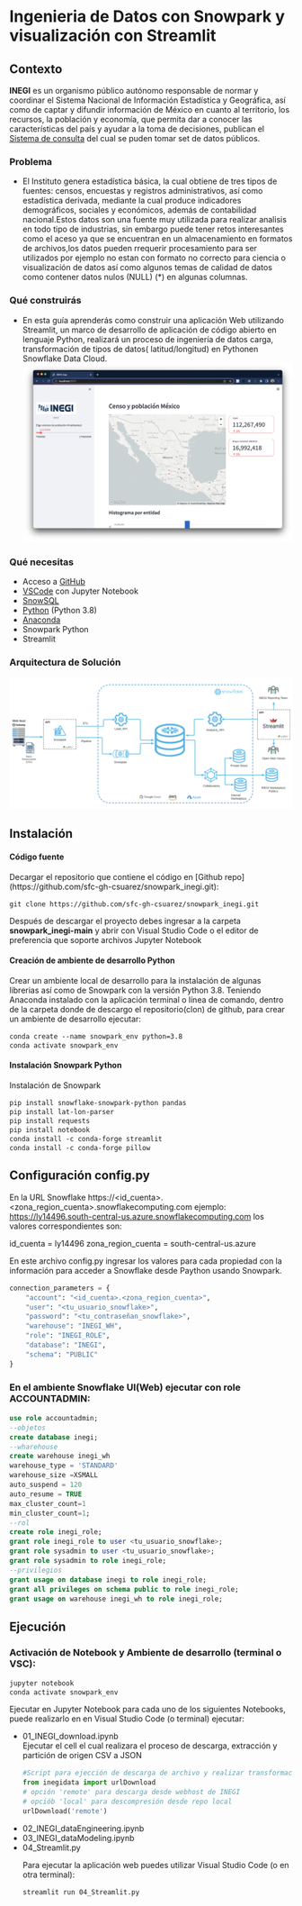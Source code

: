 

# Ingenieria de Datos con Snowpark y visualización con Streamlit


## Contexto 
**INEGI** es un organismo público autónomo responsable de normar y coordinar el Sistema Nacional de Información Estadística y Geográfica, así como de captar y difundir información de México en cuanto al territorio, los recursos, la población y economía, que permita dar a conocer las características del país y ayudar a la toma de decisiones, publican el [Sistema de consulta](https://www.inegi.org.mx/siscon/) del cual se puden tomar set de datos públicos.

### Problema
- El Instituto genera estadística básica, la cual obtiene de tres tipos de fuentes: censos, encuestas y registros administrativos, así como estadística derivada, mediante la cual produce indicadores demográficos, sociales y económicos, además de contabilidad nacional.Estos datos son una fuente muy utilizada para realizar analisis en todo tipo de industrias, sin embargo puede tener retos interesantes como el aceso  ya que se encuentran en un almacenamiento en formatos de  archivos,los datos pueden rrequerir procesamiento para ser utilizados por ejemplo  no estan con formato no correcto para ciencia o visualización de datos así como algunos temas de calidad de datos como  contener datos nulos (NULL)  (*) en algunas columnas.


### Qué construirás 
- En esta guía  aprenderás como construir una aplicación Web utilizando   Streamlit,  un marco de desarrollo de aplicación de código abierto en lenguaje Python,  realizará un proceso de ingeniería de datos carga, transformación  de  tipos de datos( latitud/longitud) en Pythonen Snowflake Data Cloud.
![App](https://github.com/sfc-gh-csuarez/snowpark_inegi/blob/main/img/st1.png)

### Qué necesitas 
- Acceso a [GitHub](https://github.com/)  
- [VSCode](https://code.visualstudio.com/download) con Jupyter Notebook
- [SnowSQL](https://developers.snowflake.com/snowsql/)  
- [Python](https://www.python.org/) (Python 3.8)
- [Anaconda](https://www.anaconda.com/products/distribution)
- Snowpark Python 
- Streamlit 

### Arquitectura de Solución
![Arquitectura y modelo de servicio desde descarga de archivos en fuente Hosting de proveedor de datos, extracción y transformación de datos con Snowpark Python, carga datos usando   código hacia un  internal stage con Snowflake, con una interfase en Streamlit usando  Python para implementar la visualización de datos](https://github.com/sfc-gh-csuarez/snowpark_inegi/blob/main/img/modelo.png)


## Instalación
<h4>Código fuente</h4>
Decargar el repositorio que contiene el código en [Github repo](https://github.com/sfc-gh-csuarez/snowpark_inegi.git):


```shell
git clone https://github.com/sfc-gh-csuarez/snowpark_inegi.git 
```
Después de descargar el proyecto debes  ingresar a la carpeta **snowpark_inegi-main** y abrir con Visual Studio Code o el editor de preferencia que soporte archivos Jupyter Notebook  

<h4>Creación de ambiente de desarrollo Python</h4> 
Crear un ambiente local de desarrollo para la instalación de algunas librerias así como de Snowpark con la versión Python 3.8.
Teniendo Anaconda instalado con la aplicación terminal o línea de comando, dentro de la carpeta donde de descargo el repositorio(clon) de github, para crear un ambiente de desarrollo ejecutar:

```shell
conda create --name snowpark_env python=3.8 
conda activate snowpark_env
```

<h4>Instalación Snowpark Python</h4> 
Instalación de Snowpark 

```shell
pip install snowflake-snowpark-python pandas
pip install lat-lon-parser
pip install requests
pip install notebook
conda install -c conda-forge streamlit 
conda install -c conda-forge pillow
```



## Configuración config.py
En la URL Snowflake https://<id_cuenta>.<zona_region_cuenta>.snowflakecomputing.com ejemplo: https://ly14496.south-central-us.azure.snowflakecomputing.com los valores correspondientes son:

id_cuenta = ly14496
zona_region_cuenta = south-central-us.azure

En este archivo config.py ingresar los valores para cada propiedad con la información para acceder a Snowflake desde Paython usando Snowpark.

```python
connection_parameters = {
    "account": "<id_cuenta>.<zona_region_cuenta>",
    "user": "<tu_usuario_snowflake>",
    "password": "<tu_contraseñan_snowflake>",
    "warehouse": "INEGI_WH",
    "role": "INEGI_ROLE",
    "database": "INEGI",
    "schema": "PUBLIC"
}
```

### En el ambiente <b>Snowflake UI(Web)</b> ejecutar con role <b>ACCOUNTADMIN</b>:

```sql
use role accountadmin;
--objetos 
create database inegi;
--wharehouse
create warehouse inegi_wh 
warehouse_type = 'STANDARD' 
warehouse_size =XSMALL 
auto_suspend = 120 
auto_resume = TRUE 
max_cluster_count=1 
min_cluster_count=1;
--rol
create role inegi_role;
grant role inegi_role to user <tu_usuario_snowflake>;
grant role sysadmin to user <tu_usuario_snowflake>;
grant role sysadmin to role inegi_role;
--privilegios  
grant usage on database inegi to role inegi_role;
grant all privileges on schema public to role inegi_role;
grant usage on warehouse inegi_wh to role inegi_role;
```


## Ejecución

### Activación de Notebook y Ambiente de desarrollo (terminal o VSC):
```shell
jupyter notebook
conda activate snowpark_env
```

Ejecutar en Jupyter Notebook para cada uno de los siguientes Notebooks, puede realizarlo en  en Visual Studio Code (o terminal) ejecutar:


<ul>
<li>01_INEGI_download.ipynb</li>
Ejecutar el cell el cual realizara el proceso de descarga, extracción y partición de origen CSV a JSON 

```python
#Script para ejección de descarga de archivo y realizar transformaciones (Split a JSON)
from inegidata import urlDownload
# opción 'remote' para descarga desde webhost de INEGI
# opciób 'local' para descompresión desde repo local
urlDownload('remote')
```

<li>02_INEGI_dataEngineering.ipynb</li>
<li>03_INEGI_dataModeling.ipynb</li>



<li>04_Streamlit.py <br>
 
 Para ejecutar la aplicación  web  puedes utilizar   Visual Studio Code (o en otra terminal):
 
 ```shell
streamlit run 04_Streamlit.py
```

</li>
</ul>